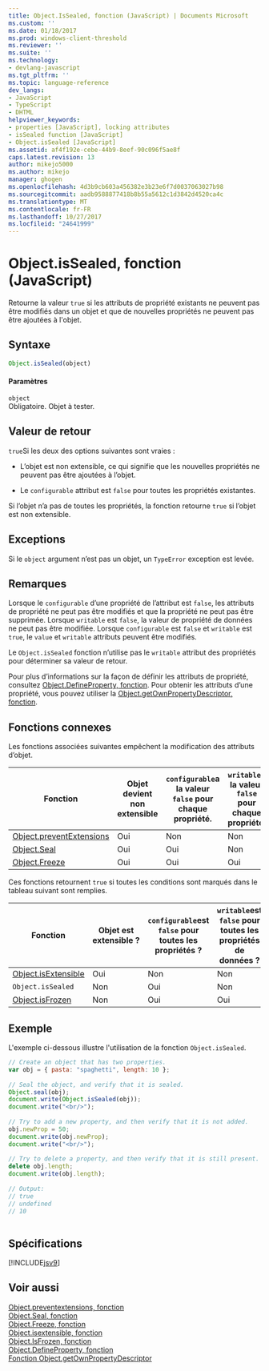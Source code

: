 ```yaml
---
title: Object.IsSealed, fonction (JavaScript) | Documents Microsoft
ms.custom: ''
ms.date: 01/18/2017
ms.prod: windows-client-threshold
ms.reviewer: ''
ms.suite: ''
ms.technology:
- devlang-javascript
ms.tgt_pltfrm: ''
ms.topic: language-reference
dev_langs:
- JavaScript
- TypeScript
- DHTML
helpviewer_keywords:
- properties [JavaScript], locking attributes
- isSealed function [JavaScript]
- Object.isSealed [JavaScript]
ms.assetid: af4f192e-cebe-44b9-8eef-90c096f5ae8f
caps.latest.revision: 13
author: mikejo5000
ms.author: mikejo
manager: ghogen
ms.openlocfilehash: 4d3b9cb603a456382e3b23e6f7d0037063027b98
ms.sourcegitcommit: aadb9588877418b8b55a5612c1d3842d4520ca4c
ms.translationtype: MT
ms.contentlocale: fr-FR
ms.lasthandoff: 10/27/2017
ms.locfileid: "24641999"
---
```

# <a name="objectissealed-function-javascript"></a>Object.isSealed, fonction (JavaScript)
Retourne la valeur `true` si les attributs de propriété existants ne peuvent pas être modifiés dans un objet et que de nouvelles propriétés ne peuvent pas être ajoutées à l'objet.  
  
## <a name="syntax"></a>Syntaxe  
  
```JavaScript  
Object.isSealed(object)  
```  
  
#### <a name="parameters"></a>Paramètres  
 `object`  
 Obligatoire. Objet à tester.  
  
## <a name="return-value"></a>Valeur de retour  
 `true`Si les deux des options suivantes sont vraies :  
  
-   L’objet est non extensible, ce qui signifie que les nouvelles propriétés ne peuvent pas être ajoutées à l’objet.  
  
-   Le `configurable` attribut est `false` pour toutes les propriétés existantes.  
  
 Si l’objet n’a pas de toutes les propriétés, la fonction retourne `true` si l’objet est non extensible.  
  
## <a name="exceptions"></a>Exceptions  
 Si le `object` argument n’est pas un objet, un `TypeError` exception est levée.  
  
## <a name="remarks"></a>Remarques  
 Lorsque le `configurable` d’une propriété de l’attribut est `false`, les attributs de propriété ne peut pas être modifiés et que la propriété ne peut pas être supprimée. Lorsque `writable` est `false`, la valeur de propriété de données ne peut pas être modifiée. Lorsque `configurable` est `false` et `writable` est `true`, le `value` et `writable` attributs peuvent être modifiés.  
  
 Le `Object.isSealed` fonction n’utilise pas le `writable` attribut des propriétés pour déterminer sa valeur de retour.  
  
 Pour plus d’informations sur la façon de définir les attributs de propriété, consultez [Object.DefineProperty, fonction](../../javascript/reference/object-defineproperty-function-javascript.md). Pour obtenir les attributs d’une propriété, vous pouvez utiliser la [Object.getOwnPropertyDescriptor, fonction](../../javascript/reference/object-getownpropertydescriptor-function-javascript.md).  
  
## <a name="related-functions"></a>Fonctions connexes  
 Les fonctions associées suivantes empêchent la modification des attributs d’objet.  
  
|Fonction|Objet devient non extensible|`configurable`a la valeur `false` pour chaque propriété.|`writable`a la valeur `false` pour chaque propriété.|  
|--------------|------------------------------------|--------------------------------------------------------|----------------------------------------------------|  
|[Object.preventExtensions](../../javascript/reference/object-preventextensions-function-javascript.md)|Oui|Non|Non|  
|[Object.Seal](../../javascript/reference/object-seal-function-javascript.md)|Oui|Oui|Non|  
|[Object.Freeze](../../javascript/reference/object-freeze-function-javascript.md)|Oui|Oui|Oui|  
  
 Ces fonctions retournent `true` si toutes les conditions sont marqués dans le tableau suivant sont remplies.  
  
|Fonction|Objet est extensible ?|`configurable`est `false` pour toutes les propriétés ?|`writable`est `false` pour toutes les propriétés de données ?|  
|--------------|---------------------------|---------------------------------------------------|----------------------------------------------------|  
|[Object.isExtensible](../../javascript/reference/object-isextensible-function-javascript.md)|Oui|Non|Non|  
|`Object.isSealed`|Non|Oui|Non|  
|[Object.isFrozen](../../javascript/reference/object-isfrozen-function-javascript.md)|Non|Oui|Oui|  
  
## <a name="example"></a>Exemple  
 L'exemple ci-dessous illustre l'utilisation de la fonction `Object.isSealed`.  
  
```JavaScript  
// Create an object that has two properties.  
var obj = { pasta: "spaghetti", length: 10 };  
  
// Seal the object, and verify that it is sealed.  
Object.seal(obj);  
document.write(Object.isSealed(obj));  
document.write("<br/>");  
  
// Try to add a new property, and then verify that it is not added.   
obj.newProp = 50;  
document.write(obj.newProp);  
document.write("<br/>");  
  
// Try to delete a property, and then verify that it is still present.   
delete obj.length;  
document.write(obj.length);  
  
// Output:  
// true  
// undefined  
// 10  
  
```  
  
## <a name="requirements"></a>Spécifications  
 [!INCLUDE[jsv9](../../javascript/includes/jsv9-md.md)]  
  
## <a name="see-also"></a>Voir aussi  
 [Object.preventextensions, fonction](../../javascript/reference/object-preventextensions-function-javascript.md)   
 [Object.Seal, fonction](../../javascript/reference/object-seal-function-javascript.md)   
 [Object.Freeze, fonction](../../javascript/reference/object-freeze-function-javascript.md)   
 [Object.isextensible, fonction](../../javascript/reference/object-isextensible-function-javascript.md)   
 [Object.IsFrozen, fonction](../../javascript/reference/object-isfrozen-function-javascript.md)   
 [Object.DefineProperty, fonction](../../javascript/reference/object-defineproperty-function-javascript.md)   
 [Fonction Object.getOwnPropertyDescriptor](../../javascript/reference/object-getownpropertydescriptor-function-javascript.md)